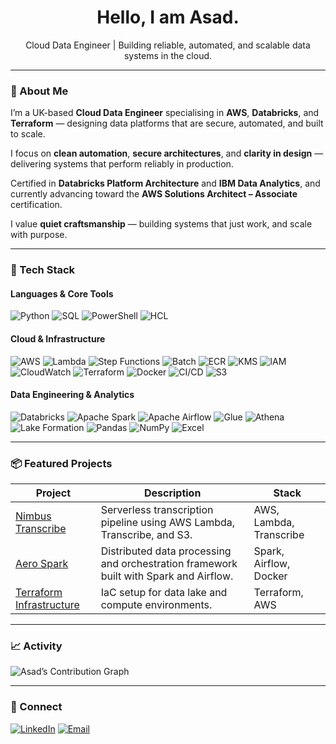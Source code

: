 <h1 align="center">Hello, I am Asad.</h1>

<p align="center">
Cloud Data Engineer | Building reliable, automated, and scalable data systems in the cloud.
</p>

---

### 🧭 About Me

I’m a UK-based **Cloud Data Engineer** specialising in **AWS**, **Databricks**, and **Terraform** — designing data platforms that are secure, automated, and built to scale.  

I focus on **clean automation**, **secure architectures**, and **clarity in design** — delivering systems that perform reliably in production.  

Certified in **Databricks Platform Architecture** and **IBM Data Analytics**, and currently advancing toward the **AWS Solutions Architect – Associate** certification.  

I value **quiet craftsmanship** — building systems that just work, and scale with purpose.

---

### 🧠 Tech Stack

#### Languages & Core Tools
![Python](https://img.shields.io/badge/-Python-111?logo=python&logoColor=white&style=flat-square)
![SQL](https://img.shields.io/badge/-SQL-111?logo=postgresql&logoColor=white&style=flat-square)
![PowerShell](https://img.shields.io/badge/-PowerShell-111?logo=powershell&logoColor=white&style=flat-square)
![HCL](https://img.shields.io/badge/-HCL-111?logo=terraform&logoColor=white&style=flat-square)

#### Cloud & Infrastructure
![AWS](https://img.shields.io/badge/-AWS-232F3E?logo=amazon-aws&logoColor=white&style=flat-square)
![Lambda](https://img.shields.io/badge/-Lambda-232F3E?logo=awslambda&logoColor=white&style=flat-square)
![Step Functions](https://img.shields.io/badge/-Step%20Functions-232F3E?logo=aws&logoColor=white&style=flat-square)
![Batch](https://img.shields.io/badge/-Batch-232F3E?logo=aws&logoColor=white&style=flat-square)
![ECR](https://img.shields.io/badge/-ECR-232F3E?logo=aws&logoColor=white&style=flat-square)
![KMS](https://img.shields.io/badge/-KMS-232F3E?logo=aws&logoColor=white&style=flat-square)
![IAM](https://img.shields.io/badge/-IAM-232F3E?logo=aws&logoColor=white&style=flat-square)
![CloudWatch](https://img.shields.io/badge/-CloudWatch-232F3E?logo=amazoncloudwatch&logoColor=white&style=flat-square)
![Terraform](https://img.shields.io/badge/-Terraform-111?logo=terraform&logoColor=white&style=flat-square)
![Docker](https://img.shields.io/badge/-Docker-111?logo=docker&logoColor=white&style=flat-square)
![CI/CD](https://img.shields.io/badge/-CI%2FCD-111?logo=githubactions&logoColor=white&style=flat-square)
![S3](https://img.shields.io/badge/-S3-232F3E?logo=amazons3&logoColor=white&style=flat-square)

#### Data Engineering & Analytics
![Databricks](https://img.shields.io/badge/-Databricks-111?logo=databricks&logoColor=white&style=flat-square)
![Apache Spark](https://img.shields.io/badge/-Apache%20Spark-111?logo=apachespark&logoColor=white&style=flat-square)
![Apache Airflow](https://img.shields.io/badge/-Apache%20Airflow-111?logo=apacheairflow&logoColor=white&style=flat-square)
![Glue](https://img.shields.io/badge/-AWS%20Glue-232F3E?logo=amazon-aws&logoColor=white&style=flat-square)
![Athena](https://img.shields.io/badge/-Athena-232F3E?logo=amazon-aws&logoColor=white&style=flat-square)
![Lake Formation](https://img.shields.io/badge/-Lake%20Formation-232F3E?logo=amazon-aws&logoColor=white&style=flat-square)
![Pandas](https://img.shields.io/badge/-Pandas-111?logo=pandas&logoColor=white&style=flat-square)
![NumPy](https://img.shields.io/badge/-NumPy-111?logo=numpy&logoColor=white&style=flat-square)
![Excel](https://img.shields.io/badge/-Excel-217346?logo=microsoftexcel&logoColor=white&style=flat-square)

---

### 📦 Featured Projects

| Project | Description | Stack |
|----------|--------------|-------|
| [Nimbus Transcribe](https://github.com/asads-cloud/nimbus-transcribe) | Serverless transcription pipeline using AWS Lambda, Transcribe, and S3. | AWS, Lambda, Transcribe |
| [Aero Spark](https://github.com/asads-cloud/aero-spark) | Distributed data processing and orchestration framework built with Spark and Airflow. | Spark, Airflow, Docker |
| [Terraform Infrastructure](#) | IaC setup for data lake and compute environments. | Terraform, AWS |

---

### 📈 Activity

![Asad’s Contribution Graph](https://github-readme-activity-graph.vercel.app/graph?username=asads-cloud&theme=github-dark&hide_border=true&area=true)

---

### 🤝 Connect

[![LinkedIn](https://img.shields.io/badge/LinkedIn-Asad%20Rana-blue?logo=linkedin&logoColor=white&style=flat-square)](https://www.linkedin.com/in/asad-rana-9b01161b9/)
[![Email](https://img.shields.io/badge/Email-asad.rana0016%40gmail.com-red?logo=gmail&logoColor=white&style=flat-square)](mailto:asad.rana0016@gmail.com)
